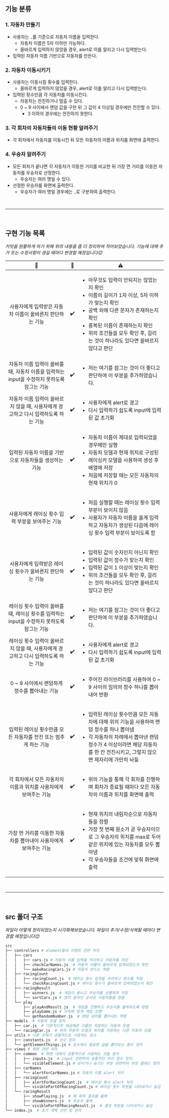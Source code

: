 ## 기능 분류

### 1. 자동차 만들기

- 사용자는 `,`를 기준으로 자동차 이름을 입력한다.
  - 자동차 이름은 5자 이하만 가능하다.
  - 올바르게 입력하지 않았을 경우, alert로 이를 알리고 다시 입력받는다.
- 입력된 자동차 이름 기반으로 자동차를 만든다.

### 2. 자동차 이동시키기

- 사용자는 이동시킬 횟수를 입력한다.
  - 올바르게 입력하지 않았을 경우, alert로 이를 알리고 다시 입력받는다.
- 입력된 횟수만큼 각 자동차를 이동시킨다.
  - 자동차는 전진하거나 멈출 수 있다.
  - 0 ~ 9 사이에서 랜덤 값을 구한 뒤 그 값이 4 이상일 경우에만 전진할 수 있다.
    - 3 이하의 경우에는 전진하지 못한다.

### 3. 각 회차의 자동차들의 이동 현황 알려주기

- 각 회차에서 자동차를 이동시킨 뒤 모든 자동차의 이름과 위치를 화면에 출력한다.

### 4. 우승자 알려주기

- 모든 회차가 끝나면 각 자동차가 이동한 거리를 비교한 뒤 가장 먼 거리를 이동한 자동차를 우승자로 선정한다.
  - 우승자는 여러 명일 수 있다.
- 선정한 우승자를 화면에 출력한다.
  - 우승자가 여러 명일 경우에는 `,`로 구분하여 출력한다.

<br>
<hr>
<br>

## 구현 기능 목록

*커밋을 원활하게 하기 위해 위의 내용을 좀 더 정리하여 적어보았습니다. 기능에 대해 추가 또는 수정사항이 생길 때마다 변경할 예정입니다😊*

<!-- ✔️❌ -->

| 📃 | 🚩 | ⚠️ |
|:---:|:---:|---|
| 사용자에게 입력받은 자동차 이름이 올바른지 판단하는 기능 | ✔️ | <ul><li>아무것도 입력이 안되지는 않았는지 확인</li><li>이름의 길이가 1자 이상, 5자 이하가 맞는지 확인</li><li>공백 외에 다른 문자가 존재하는지 확인</li><li>중복된 이름이 존재하는지 확인</li><li>위의 조건들을 모두 확인 후, 걸리는 것이 하나라도 있다면 올바르지 않다고 판단</li></ul> |
| 자동차 이름 입력이 올바를 때, 자동차 이름을 입력하는 input을 수정하지 못하도록 잠그는 기능 | ✔️ | <ul><li>저는 여기를 잠그는 것이 더 좋다고 판단하여 이 부분을 추가하였습니다.</li></ul> |
| 자동차 이름 입력이 올바르지 않을 때, 사용자에게 경고하고 다시 입력하도록 하는 기능 | ✔️ | <ul><li>사용자에게 alert로 경고</li><li>다시 입력하기 쉽도록 input에 입력된 값 초기화</li></ul> |
| 입력된 자동차 이름을 기반으로 자동차들을 생성하는 기능 | ✔️ | <ul><li>자동차 이름이 제대로 입력되었을 경우에만 실행</li><li>자동차 모델과 현재 위치로 구성된 래이싱카 모델을 사용하여 생성 후 배열에 저장</li><li>처음에 저장할 때는 모든 자동차의 현재 위치가 0</li></ul> |
| 사용자에게 레이싱 횟수 입력 부분을 보여주는 기능 | ✔️ | <ul><li>처음 실행할 때는 레이싱 횟수 입력 부분이 보이지 않음</li><li>사용자가 자동차 이름을 옳게 입력하고 자동차가 생성된 다음에 레이싱 횟수 입력 부분이 보이도록 함</li></ul> |
| 사용자에게 입력받은 레이싱 횟수가 올바른지 판단하는 기능 | ✔️ | <ul><li>입력된 값이 숫자인지 아닌지 확인</li><li>입력된 값이 정수가 맞는지 확인</li><li>입력된 값이 1 이상이 맞는지 확인</li><li>위의 조건들을 모두 확인 후, 걸리는 것이 하나라도 있다면 올바르지 않다고 판단</li></ul> |
| 레이싱 횟수 입력이 올바를 때, 레이싱 횟수를 입력하는 input을 수정하지 못하도록 잠그는 기능 | ✔️ | <ul><li>저는 여기를 잠그는 것이 더 좋다고 판단하여 이 부분을 추가하였습니다.</li></ul> |
| 레이싱 횟수 입력이 올바르지 않을 때, 사용자에게 경고하고 다시 입력하도록 하는 기능 | ✔️ | <ul><li>사용자에게 alert로 경고</li><li>다시 입력하기 쉽도록 input에 입력된 값 초기화</li></ul> |
| 0 ~ 9 사이에서 랜덤하게 정수를 뽑아내는 기능 | ✔️ | <ul><li>주어진 라이브러리를 사용하여 0 ~ 9 사이의 임의의 정수 하나를 뽑아내어 반환</li></ul> |
| 입력된 레이싱 횟수만큼 모든 자동차를 전진 또는 멈추게 하는 기능 | ✔️ | <ul><li>입력된 레이싱 횟수만큼 모든 자동차에 대해 위의 기능을 사용하여 랜덤 정수를 하나 뽑아냄</li><li>각 자동차의 차례에서 뽑아낸 랜덤 정수가 4 이상이라면 해당 자동차를 한 칸 전진시키고, 그렇지 않으면 제자리에 가만히 놔둠</li></ul> |
| 각 회차에서 모든 자동차의 이름과 위치를 사용자에게 보여주는 기능 | ✔️ | <ul><li>위의 기능을 통해 각 회차를 진행하며 회차가 종료될 때마다 모든 자동차의 이름과 위치를 화면에 출력</li></ul> |
| 가장 먼 거리를 이동한 자동차를 뽑아내어 사용자에게 보여주는 기능 | ✔️ | <ul><li>현재 위치의 내림차순으로 자동차들을 정렬</li><li>가장 첫 번째 원소가 곧 우승자이므로 그 우승자의 위치를 max로 두어 같은 위치에 있는 자동차를 모두 뽑아냄</li><li>각 우승자들을 조건에 맞춰 화면에 출력</li></ul> |

<br>
<hr>
<br>

## src 폴더 구조

*파일이 어떻게 정리되었는지 시각화해보았습니다. 파일이 추가/수정/삭제될 때마다 변경할 예정입니다😊*

```bash
src
├── controllers # element들의 이벤트 관련 처리
│   ├── cars
│   │   ├── cars.js # 자동차 이름 입력을 처리하고 자동차를 저장
│   │   ├── checkCarNames.js  # 자동차 이름이 올바르게 입력되었는지 확인
│   │   └── makeRacingCars.js # 자동차 만드는 역할
│   ├── racingCount
│   │   ├── racingCount.js  # 레이싱 횟수 입력을 처리하고 횟수를 저장
│   │   └── checkRacingCount.js # 레이싱 횟수가 올바르게 입력되었는지 확인
│   ├── racingResult
│   │   ├── winners.js  # 게임이 끝나고 우승자를 선별하여 저장
│   │   └── sortCars.js # 많이 움직인 순서로 자동차들을 정렬
│   └── play
│       ├── playAndResult.js  # 게임을 진행하고 우승자를 출력하도록 명령
│       ├── playGame.js # 규칙에 맞게 게임 진행
│       └── getRandomNumber.js  # 랜덤 넘버를 뽑아내는 역할
├── models  # 자동차 모델 정의
│   ├── car.js  # 기본적으로 제공해준 이름만 저장하는 자동차 모델
│   └── racingCar.js  # 위의 자동차 모델과 위치를 저장하는 다른 자동차 모델
├── utils # 다른 곳에서 공통적으로 사용하는 요소
│   ├── constants.js  # 상수 정리
│   └── getElementThings.js # 요소에서 필요한 값을 뽑아오는 함수 정리
├── views # 화면 관련 처리
│   ├── common  # 화면 내에서 공통적으로 사용하는 것들 분리
│   │   ├── inputs.js  # input 관련하여 공통적인 처리 함수 정의
│   │   └── visibleElement.js # 보이거나 숨기는 부분 관련하여 부모 클래스 정의
│   ├── carNames
│   │   └── alertForCarNames.js # 자동차 이름 alert 처리
│   ├── racingCount
│   │   ├── alertForRacingCount.js  # 레이싱 횟수 alert 처리
│   │   └── visiblePartOfRacingCount.js # 레이싱 횟수 부분을 나타내거나 숨김
│   └── racingResult
│       ├── showPlaying.js  # 매 회차 결과를 출력
│       ├── showWinners.js  # 우승자 출력
│       └── visiblePartOfRacingResult.js  # 결과 부분을 나타내거나 숨김
└── index.js  # 초기 객체 선언 및 관리
```
